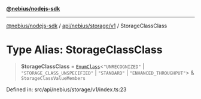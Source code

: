 [**@nebius/nodejs-sdk**](../../../../../README.md)

---

[@nebius/nodejs-sdk](../../../../../README.md) / [api/nebius/storage/v1](../README.md) / StorageClassClass

# Type Alias: StorageClassClass

> **StorageClassClass** = [`EnumClass`](../../../../../runtime/protos/enum/type-aliases/EnumClass.md)\<`"UNRECOGNIZED"` \| `"STORAGE_CLASS_UNSPECIFIED"` \| `"STANDARD"` \| `"ENHANCED_THROUGHPUT"`\> & `StorageClassValueMembers`

Defined in: src/api/nebius/storage/v1/index.ts:23
